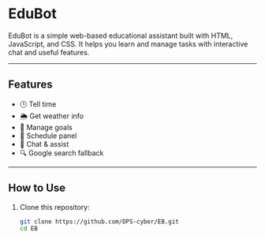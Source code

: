 # EduBot

EduBot is a simple web-based educational assistant built with HTML, JavaScript, and CSS. It helps you learn and manage tasks with interactive chat and useful features.

---

## Features

- 🕒 Tell time  
- 🌦️ Get weather info  
- 🎯 Manage goals  
- 📅 Schedule panel  
- 🤖 Chat & assist  
- 🔍 Google search fallback  

---

## How to Use

1. Clone this repository:

   ```bash
   git clone https://github.com/DPS-cyber/EB.git
   cd EB
